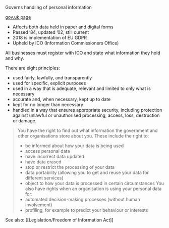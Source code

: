 Governs handling of personal information

[gov.uk page](https://www.gov.uk/data-protection)

- Affects both data held in paper and digital forms
- Passed ’84, updated ’02, still current
- 2018 is implementation of EU GDPR
- Upheld by ICO (Information Commissioners Office)

All businesses must register with ICO and state what information they hold and why.
  
There are eight principles:
- used fairly, lawfully, and transparently  
- used for specific, explicit purposes  
- used in a way that is adequate, relevant and limited to only what is necessary  
- accurate and, when necessary, kept up to date  
- kept for no longer than necessary  
- handled in a way that ensures appropriate security, including protection against unlawful or unauthorised processing, access, loss, destruction or damage.

> You have the right to find out what information the government and other organisations store about you. These include the right to:
> - be informed about how your data is being used
> - access personal data
> - have incorrect data updated
> - have data erased
> - stop or restrict the processing of your data
> - data portability (allowing you to get and reuse your data for different services)
> - object to how your data is processed in certain circumstances
> You also have rights when an organisation is using your personal data for:
> - automated decision-making processes (without human involvement)
> - profiling, for example to predict your behaviour or interests

See also: [[Legislation/Freedom of Information Act]]
